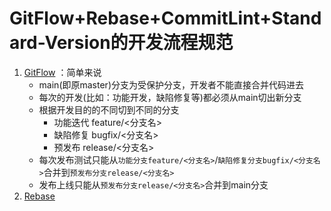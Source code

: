 # GitFlow+Rebase+CommitLint+Standard-Version的开发流程规范

1. [GitFlow](https://www.ruanyifeng.com/blog/2015/12/git-workflow.html) ：简单来说
    - main(即原master)分支为受保护分支，开发者不能直接合并代码进去
    - 每次的开发(比如：功能开发，缺陷修复等)都必须从main切出新分支
    - 根据开发目的的不同切到不同的分支
        - 功能迭代 feature/<分支名>
        - 缺陷修复 bugfix/<分支名>
        - 预发布 release/<分支名>
    - 每次发布测试只能从`功能分支feature/<分支名>`/`缺陷修复分支bugfix/<分支名>`合并到`预发布分支release/<分支名>`
    - 发布上线只能从`预发布分支release/<分支名>`合并到main分支
2. [Rebase](http://jartto.wang/2018/12/11/git-rebase/)
    